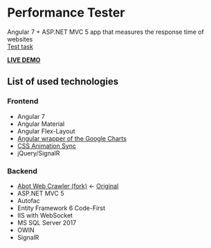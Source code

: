 # Performance Tester
Angular 7 + ASP.NET MVC 5 app that measures the response time of websites  
[Test task](TASK.md)

**[LIVE DEMO](http://performance-tester.somee.com)**

## List of used technologies
### Frontend
- Angular 7
- Angular Material
- Angular Flex-Layout
- [Angular wrapper of the Google Charts](https://github.com/FERNman/angular-google-charts)
- [CSS Animation Sync](https://github.com/bealearts/css-animation-sync)
- jQuery/SignalR

### Backend
- [Abot Web Crawler (fork)](https://github.com/michi-at/abot) ← [Original](https://github.com/sjdirect/abot)
- ASP.NET MVC 5
- Autofac
- Entity Framework 6 Code-First
- IIS with WebSocket
- MS SQL Server 2017
- OWIN
- SignalR
